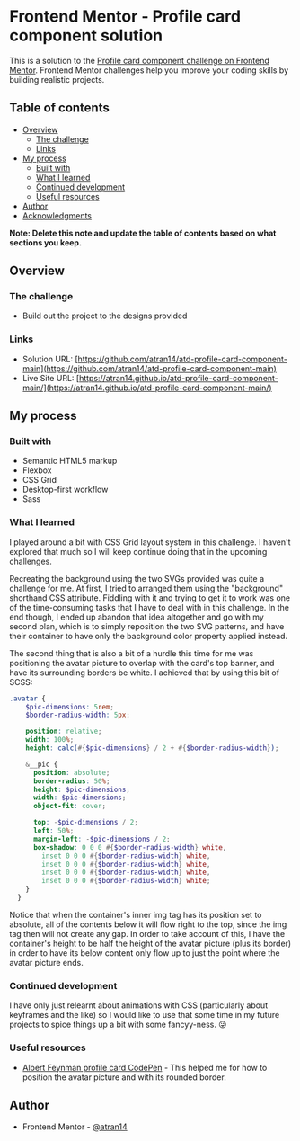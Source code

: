 # Frontend Mentor - Profile card component solution

This is a solution to the [Profile card component challenge on Frontend Mentor](https://www.frontendmentor.io/challenges/profile-card-component-cfArpWshJ). Frontend Mentor challenges help you improve your coding skills by building realistic projects. 

## Table of contents

- [Overview](#overview)
  - [The challenge](#the-challenge)
  - [Links](#links)
- [My process](#my-process)
  - [Built with](#built-with)
  - [What I learned](#what-i-learned)
  - [Continued development](#continued-development)
  - [Useful resources](#useful-resources)
- [Author](#author)
- [Acknowledgments](#acknowledgments)

**Note: Delete this note and update the table of contents based on what sections you keep.**

## Overview

### The challenge

- Build out the project to the designs provided

### Links

- Solution URL: [https://github.com/atran14/atd-profile-card-component-main](https://github.com/atran14/atd-profile-card-component-main)
- Live Site URL: [https://atran14.github.io/atd-profile-card-component-main/](https://atran14.github.io/atd-profile-card-component-main/)

## My process

### Built with

- Semantic HTML5 markup
- Flexbox
- CSS Grid
- Desktop-first workflow
- Sass

### What I learned
I played around a bit with CSS Grid layout system in this challenge. I haven't explored that much so I will keep continue doing that in the upcoming challenges.

Recreating the background using the two SVGs provided was quite a challenge for me. At first, I tried to arranged them using the "background" shorthand CSS attribute. Fiddling with it and trying to get it to work was one of the time-consuming tasks that I have to deal with in this challenge. In the end though, I ended up abandon that idea altogether and go with my second plan, which is to simply reposition the two SVG patterns, and have their container to have only the background color property applied instead.

The second thing that is also a bit of a hurdle this time for me was positioning the avatar picture to overlap with the card's top banner, and have its surrounding borders be white. I achieved that by using this bit of SCSS:
```scss
.avatar {
    $pic-dimensions: 5rem;
    $border-radius-width: 5px;

    position: relative;
    width: 100%;
    height: calc(#{$pic-dimensions} / 2 + #{$border-radius-width});

    &__pic {
      position: absolute;
      border-radius: 50%;
      height: $pic-dimensions;
      width: $pic-dimensions;
      object-fit: cover;

      top: -$pic-dimensions / 2;
      left: 50%;
      margin-left: -$pic-dimensions / 2;
      box-shadow: 0 0 0 #{$border-radius-width} white,
        inset 0 0 0 #{$border-radius-width} white,
        inset 0 0 0 #{$border-radius-width} white,
        inset 0 0 0 #{$border-radius-width} white,
        inset 0 0 0 #{$border-radius-width} white;
    }
  }
```
Notice that when the container's inner img tag has its position set to absolute, all of the contents below it will flow right to the top, since the img tag then will not create any gap. In order to take account of this, I have the container's height to be half the height of the avatar picture (plus its border) in order to have its below content only flow up to just the point where the avatar picture ends.

### Continued development

I have only just relearnt about animations with CSS (particularly about keyframes and the like) so I would like to use that some time in my future projects to spice things up a bit with some fancyy-ness. 😜


### Useful resources

- [Albert Feynman profile card CodePen](https://codepen.io/AlbertFeynman/pen/YJGjmz) - This helped me for how to position the avatar picture and with its rounded border.

## Author

- Frontend Mentor - [@atran14](https://www.frontendmentor.io/profile/atran14)